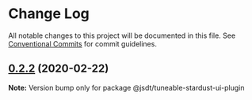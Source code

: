 # Change Log

All notable changes to this project will be documented in this file.
See [Conventional Commits](https://conventionalcommits.org) for commit guidelines.

## [0.2.2](https://github.com/jsdevtools/jsdevtools/compare/@jsdt/tuneable-stardust-ui-plugin@0.2.1...@jsdt/tuneable-stardust-ui-plugin@0.2.2) (2020-02-22)

**Note:** Version bump only for package @jsdt/tuneable-stardust-ui-plugin





                                                                                                                                                                                                                                                                                                                                                                                                                                                                                                                                                                                                                                                                                                                                                                                              
